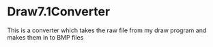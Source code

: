 # Draw7.1Converter
This is a converter which takes the raw file from my draw program and makes them in to BMP files
